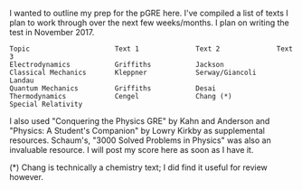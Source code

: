 I wanted to outline my prep for the pGRE here. I've compiled a list of texts I plan to work through over the next few weeks/months. I plan on writing the test in November 2017.

```
Topic                     Text 1              Text 2              Text 3
Electrodynamics           Griffiths           Jackson
Classical Mechanics       Kleppner            Serway/Giancoli     Landau
Quantum Mechanics         Griffiths           Desai
Thermodynamics            Cengel              Chang (*)
Special Relativity
```

I also used "Conquering the Physics GRE" by Kahn and Anderson and "Physics: A Student's Companion" by Lowry Kirkby as supplemental resources. Schaum's, "3000 Solved Problems in Physics" was also an invaluable resource. I will post my score here as soon as I have it.

(*) Chang is technically a chemistry text; I did find it useful for review however.
